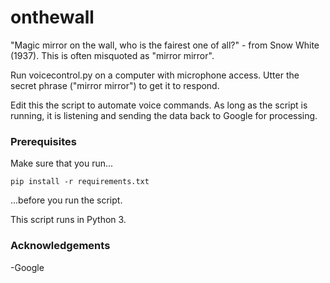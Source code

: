 # onthewall

"Magic mirror on the wall, who is the fairest one of all?" - from Snow White (1937). This is often misquoted as "mirror mirror".

Run voicecontrol.py on a computer with microphone access. Utter the secret phrase ("mirror mirror") to get it to respond.

Edit this the script to automate voice commands. As long as the script is running, it is listening and sending the data back to Google for processing.

### Prerequisites

Make sure that you run...

```
pip install -r requirements.txt
```

...before you run the script.

This script runs in Python 3.

### Acknowledgements

-Google